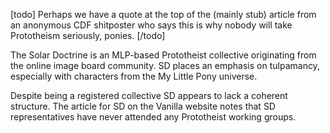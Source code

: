 [todo]
Perhaps we have a quote at the top of the (mainly stub) article from an anonymous CDF shitposter who says this is why nobody will take Prototheism seriously, ponies.
[/todo]

The Solar Doctrine is an MLP-based Prototheist collective originating from the online image board community.
SD places an emphasis on tulpamancy, especially with characters from the My Little Pony universe.

Despite being a registered collective SD appears to lack a coherent structure.
The article for SD on the Vanilla website notes that SD representatives have never attended any Prototheist working groups.
